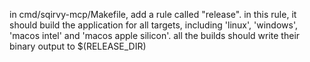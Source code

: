 in cmd/sqirvy-mcp/Makefile, add a rule called "release". in this rule, it should build the application for all targets, including 'linux', 'windows', 'macos intel' and 'macos apple silicon'. all the builds should write their binary output to $(RELEASE_DIR)